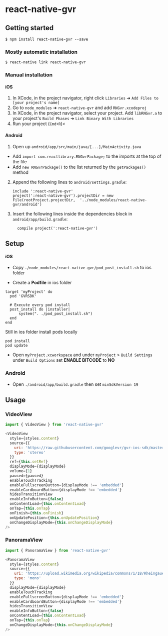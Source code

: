 
# react-native-gvr

## Getting started

`$ npm install react-native-gvr --save`

### Mostly automatic installation

`$ react-native link react-native-gvr`

### Manual installation

#### iOS

1. In XCode, in the project navigator, right click `Libraries` ➜ `Add Files to [your project's name]`
2. Go to `node_modules` ➜ `react-native-gvr` and add `RNGvr.xcodeproj`
3. In XCode, in the project navigator, select your project. Add `libRNGvr.a` to your project's `Build Phases` ➜ `Link Binary With Libraries`
4. Run your project (`Cmd+R`)<

#### Android

1. Open up `android/app/src/main/java/[...]/MainActivity.java`
  - Add `import com.reactlibrary.RNGvrPackage;` to the imports at the top of the file
  - Add `new RNGvrPackage()` to the list returned by the `getPackages()` method
2. Append the following lines to `android/settings.gradle`:
  	```
  	include ':react-native-gvr'
  	project(':react-native-gvr').projectDir = new File(rootProject.projectDir, 	'../node_modules/react-native-gvr/android')
  	```
3. Insert the following lines inside the dependencies block in `android/app/build.gradle`:
  	```
      compile project(':react-native-gvr')
  	```

## Setup
#### iOS

- Copy `./node_modules/react-native-gvr/pod_post_install.sh` to ios folder

- Create a **Podfile** in ios folder

```shell
target 'myProject' do
  pod 'GVRSDK'

  # Execute every pod install
  post_install do |installer|
      system(". ./pod_post_install.sh")
  end
end

```

Still in ios folder install pods locally

```shell
pod install
pod update
```

- Open `myProject.xcworkspace` and under `myProject` > `Build Settings` under `Build Options` set **ENABLE BITCODE** to **NO**

### Android
- Open `./android/app/build.gradle` then set `minSdkVersion 19`

## Usage
### VideoView
```javascript
import { VideoView } from 'react-native-gvr'

<VideoView
  style={styles.content}
  source={{
    uri: 'https://raw.githubusercontent.com/googlevr/gvr-ios-sdk/master/Samples/VideoWidgetDemo/resources/congo.mp4',
    type: 'stereo'
  }}
  ref={this.setRef}
  displayMode={displayMode}
  volume={1}
  paused={paused}
  enableTouchTracking
  enableFullscreenButton={displayMode !== 'embedded'}
  enableCardboardButton={displayMode !== 'embedded'}
  hidesTransitionView
  enableInfoButton={false}
  onContentLoad={this.onContentLoad}
  onTap={this.onTap}
  onFinish={this.onFinish}
  onUpdatePosition={this.onUpdatePosition}
  onChangeDisplayMode={this.onChangeDisplayMode}
/>
```
### PanoramaView
```javascript
import { PanoramaView } from 'react-native-gvr'

<PanoramaView
  style={styles.content}
  source={{
    uri: 'https://upload.wikimedia.org/wikipedia/commons/1/18/Rheingauer_Dom%2C_Geisenheim%2C_360_Panorama_%28Equirectangular_projection%29.jpg',
    type: 'mono'
  }}
  displayMode={displayMode}
  enableTouchTracking
  enableFullscreenButton={displayMode !== 'embedded'}
  enableCardboardButton={displayMode !== 'embedded'}
  hidesTransitionView
  enableInfoButton={false}
  onContentLoad={this.onContentLoad}
  onTap={this.onTap}
  onChangeDisplayMode={this.onChangeDisplayMode}
/>
```
